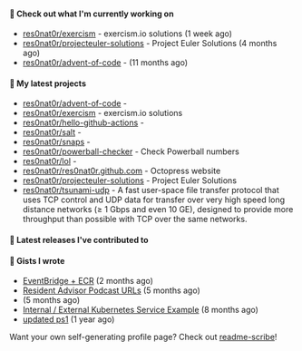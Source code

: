 #### 👷 Check out what I'm currently working on

- [res0nat0r/exercism](https://github.com/res0nat0r/exercism) - exercism.io solutions (1 week ago)
- [res0nat0r/projecteuler-solutions](https://github.com/res0nat0r/projecteuler-solutions) - Project Euler Solutions (4 months ago)
- [res0nat0r/advent-of-code](https://github.com/res0nat0r/advent-of-code) -  (11 months ago)

#### 🌱 My latest projects

- [res0nat0r/advent-of-code](https://github.com/res0nat0r/advent-of-code) - 
- [res0nat0r/exercism](https://github.com/res0nat0r/exercism) - exercism.io solutions
- [res0nat0r/hello-github-actions](https://github.com/res0nat0r/hello-github-actions) - 
- [res0nat0r/salt](https://github.com/res0nat0r/salt) - 
- [res0nat0r/snaps](https://github.com/res0nat0r/snaps) - 
- [res0nat0r/powerball-checker](https://github.com/res0nat0r/powerball-checker) - Check Powerball numbers
- [res0nat0r/lol](https://github.com/res0nat0r/lol) - 
- [res0nat0r/res0nat0r.github.com](https://github.com/res0nat0r/res0nat0r.github.com) - Octopress website
- [res0nat0r/projecteuler-solutions](https://github.com/res0nat0r/projecteuler-solutions) - Project Euler Solutions
- [res0nat0r/tsunami-udp](https://github.com/res0nat0r/tsunami-udp) -  A fast user-space file transfer protocol that uses TCP control and UDP data for transfer over very high speed long distance networks (≥ 1 Gbps and even 10 GE), designed to provide more throughput than possible with TCP over the same networks.

#### 🔭 Latest releases I've contributed to


#### 📓 Gists I wrote

- [EventBridge &#43; ECR](https://gist.github.com/2199102ab9a297d84bc1976d505c689b) (2 months ago)
- [Resident Advisor Podcast URLs](https://gist.github.com/0fea0f18791d86d997505eac6f634267) (5 months ago)
- [](https://gist.github.com/4e0213769c92dda9b5b3a61e45fb6edb) (5 months ago)
- [Internal / External Kubernetes Service Example](https://gist.github.com/fb675bb79fe8f769f7c3762254dac270) (8 months ago)
- [updated ps1](https://gist.github.com/7ddccca0f8fac4e9b1f4e745d3ff9e86) (1 year ago)

Want your own self-generating profile page? Check out [readme-scribe](https://github.com/muesli/readme-scribe)!
